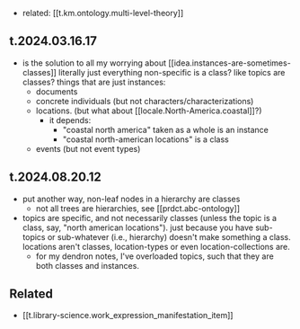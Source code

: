 
- related: [[t.km.ontology.multi-level-theory]]

## t.2024.03.16.17

- is the solution to all my worrying about [[idea.instances-are-sometimes-classes]] literally just everything non-specific is a class? like topics are classes? things that are just instances:
  - documents
  - concrete individuals (but not characters/characterizations)
  - locations. (but what about [[locale.North-America.coastal]]?)
    - it depends: 
      - "coastal north america" taken as a whole is an instance
      - "coastal north-american locations" is a class
  - events (but not event types)

## t.2024.08.20.12

- put another way, non-leaf nodes in a hierarchy are classes
  - not all trees are hierarchies, see [[prdct.abc-ontology]]
- topics are specific, and not necessarily classes (unless the topic is a class, say, "north american locations"). just because you have sub-topics or sub-whatever (i.e., hierarchy) doesn't make something a class. locations aren't classes, location-types or even location-collections are. 
  - for my dendron notes, I've overloaded topics, such that they are both classes and instances. 

## Related

- [[t.library-science.work_expression_manifestation_item]]